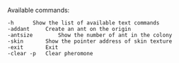 Available commands:

	-h		Show the list of available text commands
	-addant		Create an ant on the origin 
	-antsize		Show the number of ant in the colony
	-skin		Show the pointer address of skin texture
	-exit		Exit
	-clear -p	Clear pheromone	

